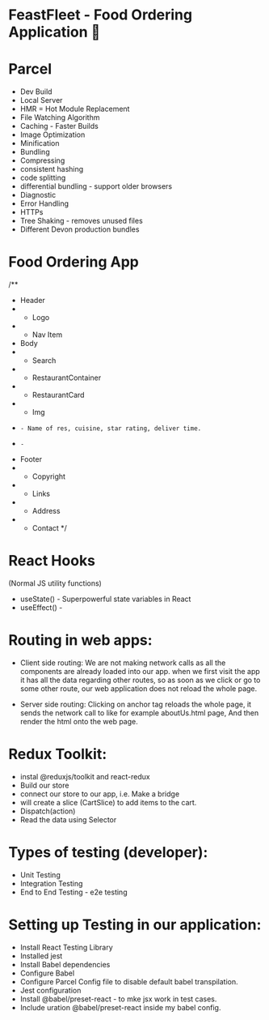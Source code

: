 # FeastFleet - Food Ordering Application 🚀

# Parcel

- Dev Build
- Local Server
- HMR = Hot Module Replacement
- File Watching Algorithm
- Caching - Faster Builds
- Image Optimization
- Minification
- Bundling
- Compressing
- consistent hashing
- code splitting
- differential bundling - support older browsers
- Diagnostic
- Error Handling
- HTTPs
- Tree Shaking - removes unused files
- Different Devon production bundles

# Food Ordering App

/\*\*

- Header
- - Logo
- - Nav Item
- Body
- - Search
- - RestaurantContainer
- - RestaurantCard
- - Img
-     - Name of res, cuisine, star rating, deliver time.
-     -
- Footer
- - Copyright
- - Links
- - Address
- - Contact
    \*/

# React Hooks

(Normal JS utility functions)

- useState() - Superpowerful state variables in React
- useEffect() -

# Routing in web apps:

- Client side routing: We are not making network calls as all the components are already loaded into our app. when we first visit the app it has all the data regarding other routes, so as soon as we click or go to some other route, our web application does not reload the whole page.

- Server side routing: Clicking on anchor tag reloads the whole page, it sends the network call to like for example aboutUs.html page, And then render the html onto the web page.

# Redux Toolkit:

- instal @reduxjs/toolkit and react-redux
- Build our store
- connect our store to our app, i.e. Make a bridge
- will create a slice (CartSlice) to add items to the cart.
- Dispatch(action)
- Read the data using Selector

# Types of testing (developer):

- Unit Testing
- Integration Testing
- End to End Testing - e2e testing

# Setting up Testing in our application:

- Install React Testing Library
- Installed jest
- Install Babel dependencies
- Configure Babel
- Configure Parcel Config file to disable default babel transpilation.
- Jest configuration
- Install @babel/preset-react - to mke jsx work in test cases.
- Include uration @babel/preset-react inside my babel config.
